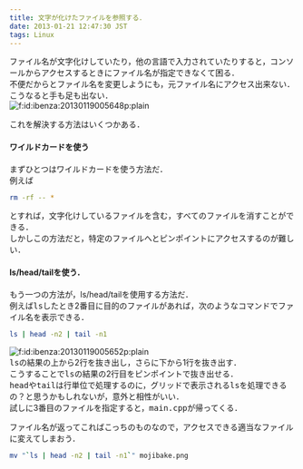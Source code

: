```yaml
---
title: 文字が化けたファイルを参照する．
date: 2013-01-21 12:47:30 JST
tags: Linux
---
```


ファイル名が文字化けしていたり，他の言語で入力されていたりすると，コンソールからアクセスするときにファイル名が指定できなくて困る．<br />
不便だからとファイル名を変更しようにも，元ファイル名にアクセス出来ない．<br />
こうなると手も足も出ない．<br /><span itemscope itemtype="http://schema.org/Photograph"><img src="http://cdn-ak.f.st-hatena.com/images/fotolife/i/ibenza/20130119/20130119005648.png" alt="f:id:ibenza:20130119005648p:plain" title="f:id:ibenza:20130119005648p:plain" class="hatena-fotolife" itemprop="image"></span>

これを解決する方法はいくつかある．

#### ワイルドカードを使う

まずひとつはワイルドカードを使う方法だ．<br />
例えば

```sh
rm -rf -- *
```

とすれば，文字化けしているファイルを含む，すべてのファイルを消すことができる．<br />
しかしこの方法だと，特定のファイルへとピンポイントにアクセスするのが難しい．

#### ls/head/tailを使う．

もう一つの方法が，ls/head/tailを使用する方法だ．<br />
例えば<span style="font-family:monospace;">ls</span>したとき2番目に目的のファイルがあれば，次のようなコマンドでファイル名を表示できる．

```sh
ls | head -n2 | tail -n1
```

<span itemscope itemtype="http://schema.org/Photograph"><img src="http://cdn-ak.f.st-hatena.com/images/fotolife/i/ibenza/20130119/20130119005652.png" alt="f:id:ibenza:20130119005652p:plain" title="f:id:ibenza:20130119005652p:plain" class="hatena-fotolife" itemprop="image"></span><br /><span style="font-family:monospace;">ls</span>の結果の上から2行を抜き出し，さらに下から1行を抜き出す．<br />
こうすることで<span style="font-family:monospace;">ls</span>の結果の2行目をピンポイントで抜き出せる．<br /><span style="font-family:monospace;">head</span>や<span style="font-family:monospace;">tail</span>は行単位で処理するのに，グリッドで表示される<span style="font-family:monospace;">ls</span>を処理できるの？と思うかもしれないが，意外と相性がいい．<br />
試しに3番目のファイルを指定すると，<span style="font-family:monospace;">main.cpp</span>が帰ってくる．

ファイル名が返ってこればこっちのものなので，アクセスできる適当なファイルに変えてしまおう．

```sh
mv "`ls | head -n2 | tail -n1`" mojibake.png
```

